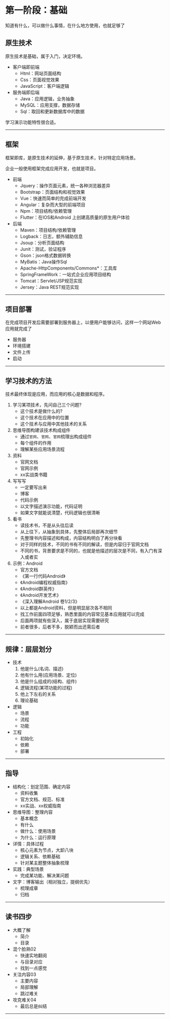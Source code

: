 #   第一阶段：基础

知道有什么，可以做什么事情，在什么地方使用，也就足够了

##  原生技术

原生技术是基础，属于入门，决定环境。

-   客户端即前端
    -   Html：网站页面结构
    -   Css：页面视觉效果
    -   JavaScript：客户端逻辑
-   服务端即后端
    -   Java：应用逻辑，业务抽象
    -   MySQL：应用支撑，数据存储
    -   Sql：取回和更新数据库中的数据

学习演示功能特性很合适。

----

##  框架

框架即库，是原生技术的延伸，基于原生技术，针对特定应用场景。

企业一般使用框架完成应用开发，也就是项目。

-   前端
    -   Jquery：操作页面元素，统一各种浏览器差异
    -   Bootstrap：页面结构和视觉效果
    -   Vue：快速而简单的完成前端开发
    -   Angular：复杂而大型的前端项目
    -   Npm：项目结构/依赖管理
    -   Flutter：在IOS和Android 上创建高质量的原生用户体验
-   后端
    -   Maven：项目结构/依赖管理
    -   Logback：日志，额外辅助信息
    -   Jsoup：分析页面结构
    -   Junit：测试，验证程序
    -   Gson：json格式数据转换
    -   MyBatis：Java操作Sql
    -   Apache-HttpComponents/Commons*：工具库
    -   SpringFrameWork：一站式企业应用项目结构
    -   Tomcat：Servlet/JSP规范实现
    -   Jersey：Java REST规范实现

----

##  项目部署

在完成项目开发后需要部署到服务器上，以便用户能够访问，这样一个网站Web应用就完成了

-   服务器
-   环境搭建
-   文件上传
-   启动

----

##  学习技术的方法

技术最终体现是应用，而应用的核心是数据和程序。

1. 学习某项技术，先问自己三个问题?
    -   这个技术是做什么的?
    -   这个技术在应用中的位置
    -   这个技术与应用中其他技术的关系
2. 思维导图构建该技术构成组件
    -   通过`官网`、`官网`、`官网`梳理出构成组件
    -   每个组件的作用
    -   理解某些应用场景流程
3. 资料
    -   官网文档
    -   官网示例
    -   xx实战类书籍
4. 写写写
    -   一定要写出来
    -   博客
    -   代码示例
    -   以文字描述演示功能，代码证明
    -   如果文字就能说清楚，代码逻辑也很清晰
5. 看书
    -   读技术书，不是从头往后读
    -   从上往下，从抽象到具体，先整体后局部再次细节
    -   先整理书内容描述和构成，内容结构明白了再分块看
    -   对于同样的技术，不同的书有不同的解读，但是内容归于官网文档
    -   不同的书，背景要求是不同的，也就是他描述的层次是不同，有入门有深入或者实
5. 示例：Android
    -   官方文档
    -   《第一行代码Android》
    -   《Android编程权威指南》
    -   《Android群英传》
    -   《Android开发艺术》
    -   《深入理解Android 卷1/2/3》
    -   以上都是Android资料，但是明显层次各不相同
    -   找工作前面四项足够，熟悉里面的内容常见基本应用就可以完成
    -   后面两项就有些深入，属于底层实现需要研究
    -   前者很多，后者不多，脱颖而出还需后者

----

##  规律：层层划分
-   技术
    1.  他是什么(名词、描述)
    2.  他有什么用(应用场景、定位)
    3.  他是什么组成的(结构、组件)
    4.  逻辑流程(某项功能的过程)
    5.  他上下左右的关系
    6.  理论基础
-   逻辑
    -   场景
    -   流程
    -   功能
-   工程
    -   初始化
    -   依赖
    -   部署

----

##  指导
-   结构化：划定范围、确定内容
    -   资料收集
    -   官方文档、规范、标准
    -   xx实战、xx权威指南
-   思维导图：整理内容
    -   基本概念
    -   有什么
    -   做什么：使用场景
    -   为什么：运行原理
-   详情：具体过程
    -   核心元素为节点，大卸八块
    -   逻辑关系、依赖基础
    -   针对某主题整体抽象梳理
-   实践：典型场景
    -   完成某功能、解决某问题
-   文字：博客输出（相对独立，提纲优先）
    -   梳理成章
    -   归档

----

##  读书四步
-   大概了解
    -   简介
    -   目录
-   混个脸熟02
    -   快速实地翻阅
    -   与目录对应
    -   找到一点感觉
-   关注内容03
    -   主要内容
    -   局部理解
    -   跳过难关
-   攻克难关04
    -   最后总是纠结

----